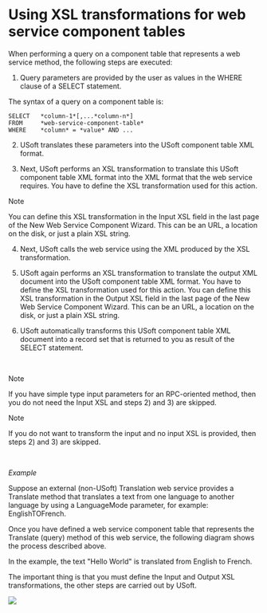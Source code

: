 # Using XSL transformations for web service component tables

When performing a query on a component table that represents a web service method, the following steps are executed:

1. Query parameters are provided by the user as values in the WHERE clause of a SELECT statement.

The syntax of a query on a component table is:

```
SELECT   *column-1*[,...*column-n*]
FROM     *web-service-component-table* 
WHERE    *column* = *value* AND ...
```

2. USoft translates these parameters into the USoft component table XML format.

3. Next, USoft performs an XSL transformation to translate this USoft component table XML format into the XML format that the web service requires. You have to define the XSL transformation used for this action.

> [!NOTE]
> You can define this XSL transformation in the Input XSL field in the last page of the New Web Service Component Wizard. This can be an URL, a location on the disk, or just a plain XSL string.

4. Next, USoft calls the web service using the XML produced by the XSL transformation.

5. USoft again performs an XSL transformation to translate the output XML document into the USoft component table XML format. You have to define the XSL transformation used for this action. You can define this XSL transformation in the Output XSL field in the last page of the New Web Service Component Wizard. This can be an URL, a location on the disk, or just a plain XSL string.

6. USoft automatically transforms this USoft component table XML document into a record set that is returned to you as result of the SELECT statement.

 

> [!NOTE]
> If you have simple type input parameters for an RPC-oriented method, then you do not need the Input XSL and steps 2) and 3) are skipped.

> [!NOTE]
> If you do not want to transform the input and no input XSL is provided, then steps 2) and 3) are skipped.

 

*Example*

Suppose an external (non-USoft) Translation web service provides a Translate method that translates a text from one language to another language by using a LanguageMode parameter, for example: EnglishTOFrench.

Once you have defined a web service component table that represents the Translate (query) method of this web service, the following diagram shows the process described above.

In the example, the text "Hello World" is translated from English to French.

The important thing is that you must define the Input and Output XSL transformations, the other steps are carried out by USoft.

![](/api/Extensions/Web%20service%20components/assets/3714da05-b3f8-420c-8aa2-7d4dff267168.jpg)

 

 